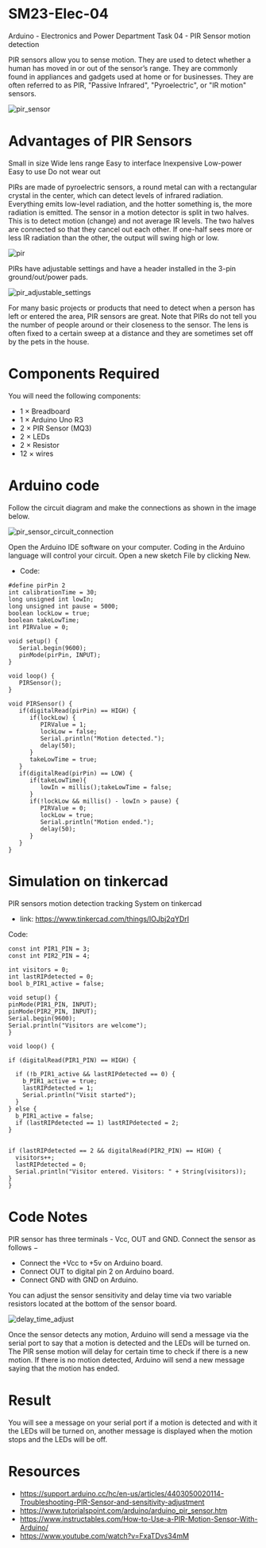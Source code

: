 # SM23-Elec-04

Arduino - Electronics and Power Department Task 04 - PIR Sensor motion detection

PIR sensors allow you to sense motion. They are used to detect whether a human has moved in or out of the sensor’s range. They are commonly found in appliances and gadgets used at home or for businesses. They are often referred to as PIR, "Passive Infrared", "Pyroelectric", or "IR motion" sensors.

![pir_sensor](https://github.com/Naif-Al-Ajlani/SM23-Elec-04/assets/98528261/33d29edf-85f8-4ed1-95d9-6041acad80b9)


# Advantages of PIR Sensors

Small in size
Wide lens range
Easy to interface
Inexpensive
Low-power
Easy to use
Do not wear out

PIRs are made of pyroelectric sensors, a round metal can with a rectangular crystal in the center, which can detect levels of infrared radiation. Everything emits low-level radiation, and the hotter something is, the more radiation is emitted. The sensor in a motion detector is split in two halves. This is to detect motion (change) and not average IR levels. The two halves are connected so that they cancel out each other. If one-half sees more or less IR radiation than the other, the output will swing high or low.

![pir](https://github.com/Naif-Al-Ajlani/SM23-Elec-04/assets/98528261/1ab49e48-e8dc-46d2-8660-9785d4937a59)

PIRs have adjustable settings and have a header installed in the 3-pin ground/out/power pads.

![pir_adjustable_settings](https://github.com/Naif-Al-Ajlani/SM23-Elec-04/assets/98528261/badea204-1e91-4805-9ad9-2038b4e92fe8)


For many basic projects or products that need to detect when a person has left or entered the area, PIR sensors are great. Note that PIRs do not tell you the number of people around or their closeness to the sensor. The lens is often fixed to a certain sweep at a distance and they are sometimes set off by the pets in the house.

# Components Required
You will need the following components:

+ 1 × Breadboard
+ 1 × Arduino Uno R3
+ 2 × PIR Sensor (MQ3)
+ 2 × LEDs
+ 2 × Resistor
+ 12 × wires

# Arduino code

Follow the circuit diagram and make the connections as shown in the image below.

![pir_sensor_circuit_connection](https://github.com/Naif-Al-Ajlani/SM23-Elec-04/assets/98528261/9b79949e-91bf-4975-8ebd-1d716d6f1b4a)

Open the Arduino IDE software on your computer. Coding in the Arduino language will control your circuit. Open a new sketch File by clicking New.

+ Code:
```
#define pirPin 2
int calibrationTime = 30;
long unsigned int lowIn;
long unsigned int pause = 5000;
boolean lockLow = true;
boolean takeLowTime;
int PIRValue = 0;

void setup() {
   Serial.begin(9600);
   pinMode(pirPin, INPUT);
}

void loop() {
   PIRSensor();
}

void PIRSensor() {
   if(digitalRead(pirPin) == HIGH) {
      if(lockLow) {
         PIRValue = 1;
         lockLow = false;
         Serial.println("Motion detected.");
         delay(50);
      }
      takeLowTime = true;
   }
   if(digitalRead(pirPin) == LOW) {
      if(takeLowTime){
         lowIn = millis();takeLowTime = false;
      }
      if(!lockLow && millis() - lowIn > pause) {
         PIRValue = 0;
         lockLow = true;
         Serial.println("Motion ended.");
         delay(50);
      }
   }
}
```

# Simulation on tinkercad

PIR sensors motion detection tracking System on tinkercad

+ link: https://www.tinkercad.com/things/lOJbj2qYDrI

Code:

  ```
  const int PIR1_PIN = 3;
const int PIR2_PIN = 4;

int visitors = 0;
int lastRIPdetected = 0;
bool b_PIR1_active = false;

void setup() {
  pinMode(PIR1_PIN, INPUT);  
  pinMode(PIR2_PIN, INPUT);  
  Serial.begin(9600);  
  Serial.println("Visitors are welcome");
}

void loop() {
  
  if (digitalRead(PIR1_PIN) == HIGH) {
    
    if (!b_PIR1_active && lastRIPdetected == 0) {
      b_PIR1_active = true;  
      lastRIPdetected = 1;  
      Serial.println("Visit started");
    }
  } else {
    b_PIR1_active = false;
    if (lastRIPdetected == 1) lastRIPdetected = 2;
  }

 
  if (lastRIPdetected == 2 && digitalRead(PIR2_PIN) == HIGH) {
    visitors++; 
    lastRIPdetected = 0; 
    Serial.println("Visitor entered. Visitors: " + String(visitors));
  }
}
```



# Code Notes

PIR sensor has three terminals - Vcc, OUT and GND. Connect the sensor as follows −

+ Connect the +Vcc to +5v on Arduino board.
+ Connect OUT to digital pin 2 on Arduino board.
+ Connect GND with GND on Arduino.
  
You can adjust the sensor sensitivity and delay time via two variable resistors located at the bottom of the sensor board.

![delay_time_adjust](https://github.com/Naif-Al-Ajlani/SM23-Elec-04/assets/98528261/461de9d1-a2e9-42cf-ab1c-ec1f306aedef)

Once the sensor detects any motion, Arduino will send a message via the serial port to say that a motion is detected and the LEDs will be turned on. The PIR sense motion will delay for certain time to check if there is a new motion. If there is no motion detected, Arduino will send a new message saying that the motion has ended.

# Result
You will see a message on your serial port if a motion is detected and with it the LEDs will be turned on, another message is displayed when the motion stops and the LEDs will be off.

# Resources

+ https://support.arduino.cc/hc/en-us/articles/4403050020114-Troubleshooting-PIR-Sensor-and-sensitivity-adjustment
+ https://www.tutorialspoint.com/arduino/arduino_pir_sensor.htm
+ https://www.instructables.com/How-to-Use-a-PIR-Motion-Sensor-With-Arduino/
+ https://www.youtube.com/watch?v=FxaTDvs34mM
